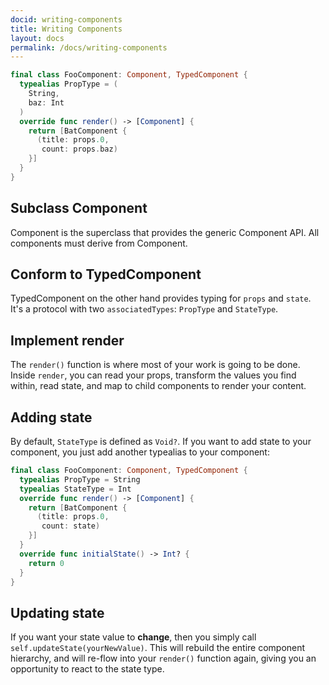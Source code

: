 ```yaml
---
docid: writing-components
title: Writing Components
layout: docs
permalink: /docs/writing-components
---
```


```swift
final class FooComponent: Component, TypedComponent {
  typealias PropType = (
    String,
    baz: Int
  )
  override func render() -> [Component] {
    return [BatComponent {
      (title: props.0,
       count: props.baz)
    }]
  }
}
```

## Subclass Component

Component is the superclass that provides the generic Component API. All components must derive from Component.

## Conform to TypedComponent

TypedComponent on the other hand provides typing for `props` and `state`. It's a protocol with two `associatedTypes`: `PropType` and `StateType`.

## Implement render

The `render()` function is where most of your work is going to be done. Inside `render`, you can read your props, transform the values you find within, read state, and map to child components to render your content.

## Adding state

By default, `StateType` is defined as `Void?`. If you want to add state to your component, you just add another typealias to your component:

```swift
final class FooComponent: Component, TypedComponent {
  typealias PropType = String
  typealias StateType = Int
  override func render() -> [Component] {
    return [BatComponent {
      (title: props.0,
       count: state)
    }]
  }
  override func initialState() -> Int? {
    return 0
  }
}
```

## Updating state

If you want your state value to **change**, then you simply call `self.updateState(yourNewValue)`. This will rebuild the entire component hierarchy, and will re-flow into your `render()` function again, giving you an opportunity to react to the state type.
